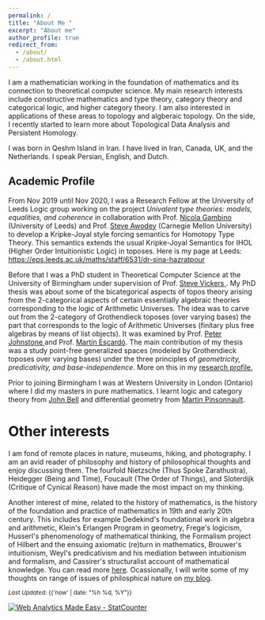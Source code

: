 ```yaml
---
permalink: /
title: "About Me "
excerpt: "About me"
author_profile: true
redirect_from: 
  - /about/
  - /about.html
---
```



I am a mathematician working in the foundation of mathematics and its connection to theoretical computer science. My main research interests include constructive mathematics and type theory, category theory and categorical logic, and higher category theory. I am also interested in applications of these areas to topology and algberaic topology. On the side, I recently started to learn more about Topological Data Analysis and Persistent Homology. 

I was born in Qeshm Island in Iran. I have lived in Iran, Canada, UK, and the Netherlands. I speak Persian, English, and Dutch. 	


## Academic Profile

From Nov 2019 until Nov 2020, I was a Research Fellow at the University of Leeds Logic group working on the project <em>Univalent type theories: models, equalities, and coherence</em> in collaboration with Prof. <a href="http://www1.maths.leeds.ac.uk/~pmtng/" target ="_blank"> Nicola Gambino </a>  (University of Leeds) and Prof. <a href="http://www.contrib.andrew.cmu.edu/~awodey/" target ="_blank">Steve Awodey</a> (Carnegie Mellon University) to develop a Kripke-Joyal style forcing semantics for Homotopy Type Theory. This semantics extends the usual Kripke-Joyal Semantics for IHOL (Higher Order Intuitionistic Logic) in toposes. Here is my page at Leeds: https://eps.leeds.ac.uk/maths/staff/6531/dr-sina-hazratpour

Before that I was a PhD student in Theoretical Computer Science at the University of Birmingham under supervision of Prof. <a href="https://www.cs.bham.ac.uk/~sjv/" target ="_blank"> Steve Vickers </a>. My PhD thesis was about some of the bicategorical aspects of topos theory arising from the 2-categorical aspects of certain essentially algebraic theories corresponding to the logic of Arithmetic Universes. The idea was to carve out from the 2-category of Grothendieck toposes (over varying bases) the part that corresponds to the logic of Arithmetic Universes 
(finitary plus free algebras by means of list objects). It was examined by Prof. <a href="https://www.dpmms.cam.ac.uk/person/ptj1000" target ="_blank">  Peter Johnstone </a> and Prof. <a href="https://www.cs.bham.ac.uk/~mhe/" target ="_blank">  Martín Escardó</a>. The main contribution of my thesis was a study point-free generalized spaces (modeled by Grothendieck toposes over varying bases) under the three principles of <em>geometricity, predicativity, and base-independence</em>. More on this in my <a href="/research/" target="_blank">research profile.</a>

Prior to joining Birmingham I was at Western University in London (Ontario) where I did my masters in pure mathematics. I learnt logic and category theory from <a href="https://www.uwo.ca/philosophy/people/bell.html" target="_blank">John Bell</a> and differential geometry from <a href="http://www-home.math.uwo.ca/~mpinson/" target="_blank">Martin Pinsonnault</a>. 




<!--
 a member of <a href="https://www.cs.bham.ac.uk/research/groupings/theory/" target="_blank">Theory of Computation</a> group at University of Birmingham. 
--> 
 

Other interests 
======

I am fond of remote places in nature, museums, hiking, and photography. I am an avid reader of philosophy and history of philosophical thoughts and enjoy discussing them. The fourfold Nietzsche (Thus Spoke Zarathustra), Heidegger (Being and Time), Foucault (The Order of Things), and Sloterdijk (Critique of Cynical Reason) have made the most impact on my thinking.  

Another interest of mine, related to the history of mathematics, is the history of the foundation and practice of mathematics in 19th and early 20th century. This includes for example Dedekind's foundational work in algebra and arithmetic, Klein's Erlangen Program in geometry, Frege's logicism, Husserl's phenomenology of mathematical thinking, the Formalism project of Hilbert and the ensuing axiomatic (re)turn in mathematics, Brouwer's intuitionism, Weyl's predicativism and his mediation between intuitionism and formalism, and Cassirer's structuralist account of mathematical knowledge. You can read more [here](https://sinhp.github.io/links/#phil-math:reading-list). Ocassionally, I will write some of my thoughts on range of issues of philosphical nature on <a href="/year-archive">my blog</a>. 

 

<div class="footer-col footer-col-3">
      <small>
        <em>Last Updated:</em> {{'now' | date: "%h %d, %Y"}}
        </small>        
</div>

<!-- Default Statcounter code for Github page
https://sinhp.github.io/ -->
<script type="text/javascript">
var sc_project=11670804; 
var sc_invisible=0; 
var sc_security="f1158054"; 
var scJsHost = (("https:" == document.location.protocol) ?
"https://secure." : "http://www.");
document.write("<sc"+"ript type='text/javascript' src='" +
scJsHost+
"statcounter.com/counter/counter.js'></"+"script>");
</script>
<noscript><div class="statcounter"><a title="Web Analytics
Made Easy - StatCounter" href="http://statcounter.com/"
target="_blank"><img class="statcounter"
src="//c.statcounter.com/11670804/0/f1158054/0/" alt="Web
Analytics Made Easy - StatCounter"></a></div></noscript>
<!-- End of Statcounter Code -->


